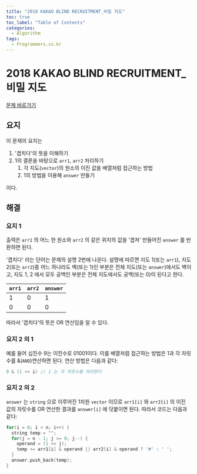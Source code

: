 ```yaml
---
title: "2018 KAKAO BLIND RECRUITMENT_비밀 지도"
toc: true
toc_label: "Table of Contents"
categories:
  - Algorithm
tags:
  - Programmers.co.kr
---
```


# 2018 KAKAO BLIND RECRUITMENT_비밀 지도

[문제 바로가기](https://tech.kakao.com/2017/09/27/kakao-blind-recruitment-round-1)

## 요지

이 문제의 요지는

1. '겹치다'의 뜻을 이해하기
2. 1의 결론을 바탕으로 `arr1`,  `arr2` 처리하기
   1. 각 지도(`vector`)의 원소의 이진 값을 배열처럼 접근하는 방법
   2. 1의 방법을 이용해 `answer` 만들기

이다.

## 해결

### 요지 1

출력은 `arr1` 의 어느 한 원소와 `arr2` 의 같은 위치의 값을 '겹쳐' 만들어진 `answer` 를 반환하면 된다.

'겹치다' 라는 단어는 문제의 설명 2번에 나온다. 설명에 따르면 지도 1(또는 `arr1`), 지도 2(또는 `arr2`)중 어느 하나라도 벽(또는 1)인 부분은 전체 지도(또는 `answer`)에서도 벽이고, 지도 1, 2 에서 모두 공백인 부분은 전체 지도에서도 공백(또는 0)이 된다고 한다. 

| `arr1` | `arr2` | `answer` |
| ------ | ------ | -------- |
| 1      | 0      | 1        |
| 0      | 0      | 0        |

따라서 '겹치다'의 뜻은 OR 연산임을 알 수 있다.

### 요지 2 의 1

예를 들어 십진수 9는 이진수로 01001이다. 이를 배열처럼 접근하는 방법은 1과 각 자릿수를 &(`AND`)연산하면 된다. 연산 방법은 다음과 같다:

```cpp
9 & (1 << i) // i 는 각 자릿수를 의미한다
```

### 요지 2 의 2

`answer` 는 `string` 으로 이루어진 1차원 `vector` 이므로 `arr1[i]` 와 `arr2[i]` 의 이진 값의 자릿수를 OR 연산한 결과를 `answer[i]` 에 덧붙이면 된다. 따라서 코드는 다음과 같다:

```cpp
for(i = 0; i < n; i++) {
  string temp = "";
  for(j = n - 1; j >= 0; j--) {
    operand = (1 << j);
    temp += arr1[i] & operand || arr2[i] & operand ? '#' : ' ';
  }
  answer.push_back(temp);
}
```
